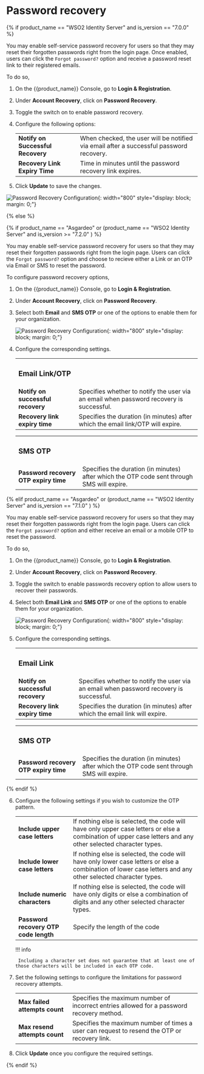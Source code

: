 # Password recovery

{% if product_name == "WSO2 Identity Server" and is_version == "7.0.0" %}

You may enable self-service password recovery for users so that they may reset their forgotten passwords right from the login page. Once enabled, users can click the `Forgot password?` option and receive a password reset link to their registered emails.

To do so,

1. On the {{product_name}} Console, go to **Login & Registration**.
2. Under **Account Recovery**, click on **Password Recovery**.
3. Toggle the switch on to enable password recovery.
4. Configure the following options:

    <table>
    <tr>
      <td><b>Notify on Successful Recovery</b></td>
      <td>When checked, the user will be notified via email after a successful password recovery.</td>
    </tr>
    <tr>
      <td><b>Recovery Link Expiry Time</b></td>
      <td>Time in minutes until the password recovery link expires.</td>
    </tr>
    </table>

5. Click **Update** to save the changes.

![Password Recovery Configuration]({{base_path}}/assets/img/guides/account-configurations/password-recovery.png){: width="800" style="display: block; margin: 0;"}

{% else %}

{% if product_name == "Asgardeo" or (product_name == "WSO2 Identity Server" and is_version >= "7.2.0" ) %}

You may enable self-service password recovery for users so that they may reset their forgotten passwords right from the login page. Users can click the `Forgot password?` option and choose to recieve either a Link or an OTP via Email or SMS to reset the password.

To configure password recovery options,

1. On the {{product_name}} Console, go to **Login & Registration**.
2. Under **Account Recovery**, click on **Password Recovery**.
4. Select both **Email** and **SMS OTP** or one of the options to enable them for your organization.
  
    ![Password Recovery Configuration]({{base_path}}/assets/img/guides/organization/account-recovery/password-recovery/configure-password-recovery.png){: width="800" style="display: block; margin: 0;"}

5. Configure the corresponding settings.
    <table>
        <tbody>
            <tr>
                <td><h3>Email Link/OTP</h3></td>
                <td></td>
            </tr>
            <tr>
                <td><b>Notify on successful recovery</b></td>
                <td>Specifies whether to notify the user via an email when password recovery is successful.</td>
            </tr>
            <tr>
                <td><b>Recovery link expiry time</b></td>
                <td>Specifies the duration (in minutes) after which the email link/OTP will expire.</td>
            </tr>
        </tbody>
    <table>
        <tbody>
            <tr>
                <td><h3>SMS OTP</h3></td>
                <td></td>
            </tr>
            <tr>
                <td><b>Password recovery OTP expiry time</b></td>
                <td>Specifies the duration (in minutes) after which the OTP code sent through SMS will expire.</td>
            </tr>
        </tbody>
    </table>

{% elif product_name == "Asgardeo" or (product_name == "WSO2 Identity Server" and is_version == "7.1.0" ) %}

You may enable self-service password recovery for users so that they may reset their forgotten passwords right from the login page. Users can click the `Forgot password?` option and either receive an email or a mobile OTP to reset the password.

To do so,

1. On the {{product_name}} Console, go to **Login & Registration**.
2. Under **Account Recovery**, click on **Password Recovery**.
3. Toggle the switch to enable passwords recovery option to allow users to recover their passwords.
4. Select both **Email Link** and **SMS OTP** or one of the options to enable them for your organization.
  
    ![Password Recovery Configuration]({{base_path}}/assets/img/guides/organization/account-recovery/password-recovery/configure-password-recovery.png){: width="800" style="display: block; margin: 0;"}

5. Configure the corresponding settings.
    <table>
        <tbody>
            <tr>
                <td><h3>Email Link</h3></td>
                <td></td>
            </tr>
            <tr>
                <td><b>Notify on successful recovery</b></td>
                <td>Specifies whether to notify the user via an email when password recovery is successful.</td>
            </tr>
            <tr>
                <td><b>Recovery link expiry time</b></td>
                <td>Specifies the duration (in minutes) after which the email link will expire.</td>
            </tr>
        </tbody>
    </table>
    <table>
        <tbody>
            <tr>
                <td><h3>SMS OTP</h3></td>
                <td></td>
            </tr>
            <tr>
                <td><b>Password recovery OTP expiry time</b></td>
                <td>Specifies the duration (in minutes) after which the OTP code sent through SMS will expire.</td>
            </tr>
        </tbody>
    </table>
{% endif %}

6. Configure the following settings if you wish to customize the OTP pattern.
    
    <table>
        <tr>
            <td><b>Include upper case letters</b></td>
            <td>If nothing else is selected, the code will have only upper case letters or else a combination of upper case letters and any other selected character types.</td>
        </tr>
        <tr>
            <td><b>Include lower case letters</b></td>
            <td>If nothing else is selected, the code will have only lower case letters or else a combination of lower case letters and any other selected character types.</td>
        </tr>
        <tr>
            <td><b>Include numeric characters</b></td>
            <td>If nothing else is selected, the code will have only digits or else a combination of digits and any other selected character types.</td>
        </tr>
        <tr>
            <td><b>Password recovery OTP code length</b></td>
            <td>Specify the length of the code</td>
        </tr>
    </table>

    !!! info
    
        Including a character set does not guarantee that at least one of those characters will be included in each OTP code.

7. Set the following settings to configure the limitations for password recovery attempts.

    <table>
        <tbody>
            <tr>
                <td><b>Max failed attempts count</b></td>
                <td>Specifies the maximum number of incorrect entries allowed for a password recovery method.</td>
            </tr>
            <tr>
                <td><b>Max resend attempts count</b></td>
                <td>Specifies the maximum number of times a user can request to resend the OTP or recovery link.</td>
            </tr>
        </tbody>
    </table>

8. Click **Update** once you configure the required settings.

{% endif %}
